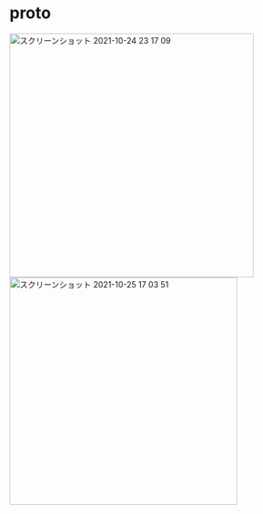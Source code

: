 # proto
<img width="429" alt="スクリーンショット 2021-10-24 23 17 09" src="https://user-images.githubusercontent.com/72332745/138598187-5b954c47-1200-4564-9433-233715533902.png">
<img width="400" alt="スクリーンショット 2021-10-25 17 03 51" src="https://user-images.githubusercontent.com/72332745/138657805-3541d61f-5f1d-45b8-bd64-ee408fc30162.png">
